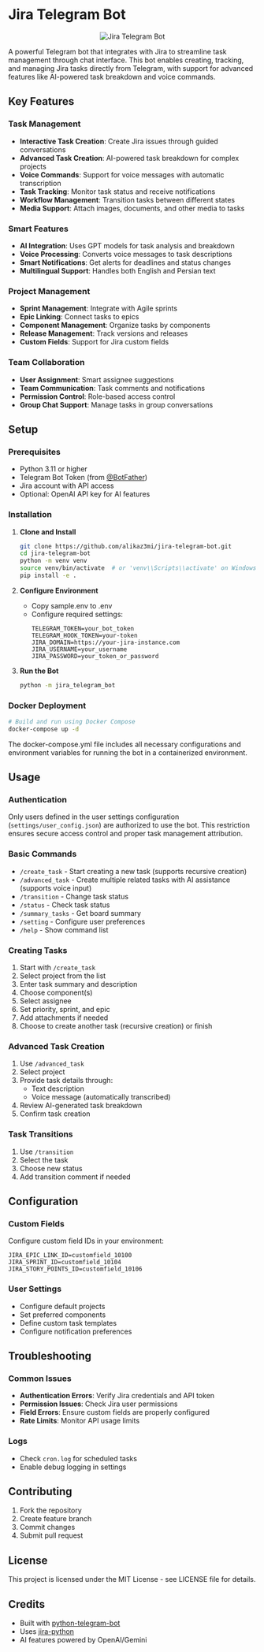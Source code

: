 # Jira Telegram Bot

<p align="center">
   <img src="docs/image.png" alt="Jira Telegram Bot">
</p>

A powerful Telegram bot that integrates with Jira to streamline task management through chat interface. This bot enables creating, tracking, and managing Jira tasks directly from Telegram, with support for advanced features like AI-powered task breakdown and voice commands.

## Key Features

### Task Management
- **Interactive Task Creation**: Create Jira issues through guided conversations
- **Advanced Task Creation**: AI-powered task breakdown for complex projects
- **Voice Commands**: Support for voice messages with automatic transcription
- **Task Tracking**: Monitor task status and receive notifications
- **Workflow Management**: Transition tasks between different states
- **Media Support**: Attach images, documents, and other media to tasks

### Smart Features
- **AI Integration**: Uses GPT models for task analysis and breakdown
- **Voice Processing**: Converts voice messages to task descriptions
- **Smart Notifications**: Get alerts for deadlines and status changes
- **Multilingual Support**: Handles both English and Persian text

### Project Management
- **Sprint Management**: Integrate with Agile sprints
- **Epic Linking**: Connect tasks to epics
- **Component Management**: Organize tasks by components
- **Release Management**: Track versions and releases
- **Custom Fields**: Support for Jira custom fields

### Team Collaboration
- **User Assignment**: Smart assignee suggestions
- **Team Communication**: Task comments and notifications
- **Permission Control**: Role-based access control
- **Group Chat Support**: Manage tasks in group conversations

## Setup

### Prerequisites
- Python 3.11 or higher
- Telegram Bot Token (from [@BotFather](https://t.me/botfather))
- Jira account with API access
- Optional: OpenAI API key for AI features

### Installation

1. **Clone and Install**
   ```bash
   git clone https://github.com/alikaz3mi/jira-telegram-bot.git
   cd jira-telegram-bot
   python -m venv venv
   source venv/bin/activate  # or 'venv\\Scripts\\activate' on Windows
   pip install -e .
   ```

2. **Configure Environment**
   - Copy sample.env to .env
   - Configure required settings:
     ```
     TELEGRAM_TOKEN=your_bot_token
     TELEGRAM_HOOK_TOKEN=your-token
     JIRA_DOMAIN=https://your-jira-instance.com
     JIRA_USERNAME=your_username
     JIRA_PASSWORD=your_token_or_password
     ```

3. **Run the Bot**
   ```bash
   python -m jira_telegram_bot
   ```

### Docker Deployment
```bash
# Build and run using Docker Compose
docker-compose up -d
```

The docker-compose.yml file includes all necessary configurations and environment variables for running the bot in a containerized environment.

## Usage

### Authentication
Only users defined in the user settings configuration (`settings/user_config.json`) are authorized to use the bot. This restriction ensures secure access control and proper task management attribution.

### Basic Commands
- `/create_task` - Start creating a new task (supports recursive creation)
- `/advanced_task` - Create multiple related tasks with AI assistance (supports voice input)
- `/transition` - Change task status
- `/status` - Check task status
- `/summary_tasks` - Get board summary
- `/setting` - Configure user preferences
- `/help` - Show command list

### Creating Tasks
1. Start with `/create_task`
2. Select project from the list
3. Enter task summary and description
4. Choose component(s)
5. Select assignee
6. Set priority, sprint, and epic
7. Add attachments if needed
8. Choose to create another task (recursive creation) or finish

### Advanced Task Creation
1. Use `/advanced_task`
2. Select project
3. Provide task details through:
   - Text description
   - Voice message (automatically transcribed)
4. Review AI-generated task breakdown
5. Confirm task creation

### Task Transitions
1. Use `/transition`
2. Select the task
3. Choose new status
4. Add transition comment if needed

## Configuration

### Custom Fields
Configure custom field IDs in your environment:
```
JIRA_EPIC_LINK_ID=customfield_10100
JIRA_SPRINT_ID=customfield_10104
JIRA_STORY_POINTS_ID=customfield_10106
```

### User Settings
- Configure default projects
- Set preferred components
- Define custom task templates
- Configure notification preferences

## Troubleshooting

### Common Issues
- **Authentication Errors**: Verify Jira credentials and API token
- **Permission Issues**: Check Jira user permissions
- **Field Errors**: Ensure custom fields are properly configured
- **Rate Limits**: Monitor API usage limits

### Logs
- Check `cron.log` for scheduled tasks
- Enable debug logging in settings

## Contributing
1. Fork the repository
2. Create feature branch
3. Commit changes
4. Submit pull request

## License
This project is licensed under the MIT License - see LICENSE file for details.

## Credits
- Built with [python-telegram-bot](https://python-telegram-bot.org/)
- Uses [jira-python](https://jira.readthedocs.io/)
- AI features powered by OpenAI/Gemini